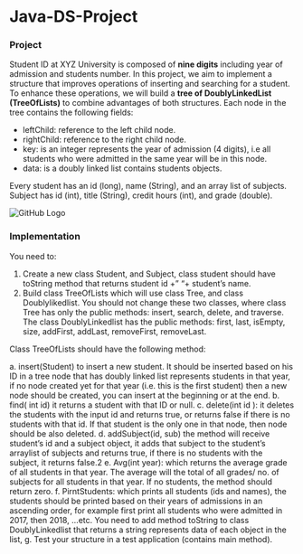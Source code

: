 # Java-DS-Project

### Project
Student ID at XYZ University is composed of **nine digits** including year of admission and students
number. In this project, we aim to implement a structure that improves operations of inserting and
searching for a student. To enhance these operations, we will build a **tree of DoublyLinkedList
(TreeOfLists)** to combine advantages of both structures. Each node in the tree contains the following
fields:
* leftChild: reference to the left child node.
* rightChild: reference to the right child node.
* key: is an integer represents the year of admission (4 digits), i.e all students who were admitted in
the same year will be in this node.
* data: is a doubly linked list contains students objects.

Every student has an id (long), name (String), and an array list of subjects.
Subject has id (int), title (String), credit hours (int), and grade (double).

![GitHub Logo](/images/logo.png)

### Implementation
You need to:
1. Create a new class Student, and Subject, class student should have toString method that returns
student id +” “+ student’s name.
2. Build class TreeOfLists which will use class Tree, and class Doublylikedlist.
You should not change these two classes, where class Tree has only the public methods: insert,
search, delete, and traverse. The class DoublyLinkedlist has the public methods: first, last,
isEmpty, size, addFirst, addLast, removeFirst, removeLast.

Class TreeOfLists should have the following method:

a. insert(Student) to insert a new student. It should be inserted based on his ID in a tree node
that has doubly linked list represents students in that year, if no node created yet for that
year (i.e. this is the first student) then a new node should be created, you can insert at the
beginning or at the end.
b. find( int id) it returns a student with that ID or null.
c. delete(int id ): it deletes the students with the input id and returns true, or returns false if
there is no students with that id. If that student is the only one in that node, then node should
be also deleted.
d. addSubject(id, sub) the method will receive student’s id and a subject object, it adds that
subject to the student’s arraylist of subjects and returns true, if there is no students with the
subject, it returns false.2
e. Avg(int year): which returns the average grade of all students in that year. The average will
the total of all grades/ no. of subjects for all students in that year. If no students, the method
should return zero.
f. PirntStudents: which prints all students (ids and names), the students should be printed
based on their years of admissions in an ascending order, for example first print all students
who were admitted in 2017, then 2018, …etc. You need to add method toString to class
DoublyLinkedlist that returns a string represents data of each object in the list,
g. Test your structure in a test application (contains main method).
